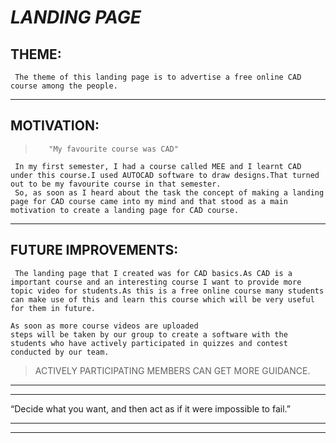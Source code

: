# *LANDING PAGE*
## **THEME:**
     The theme of this landing page is to advertise a free online CAD course among the people.
<hr>

## **MOTIVATION:**

 >        "My favourite course was CAD"
     In my first semester, I had a course called MEE and I learnt CAD under this course.I used AUTOCAD software to draw designs.That turned out to be my favourite course in that semester.
     So, as soon as I heard about the task the concept of making a landing page for CAD course came into my mind and that stood as a main motivation to create a landing page for CAD course.
<hr>

## **FUTURE IMPROVEMENTS:** 
     The landing page that I created was for CAD basics.As CAD is a important course and an interesting course I want to provide more topic video for students.As this is a free online course many students can make use of this and learn this course which will be very useful for them in future.

    As soon as more course videos are uploaded
    steps will be taken by our group to create a software with the students who have actively participated in quizzes and contest conducted by our team.

>ACTIVELY PARTICIPATING MEMBERS CAN GET    MORE GUIDANCE. 

<HR>
<hr>


“Decide what you want, and then act as if it  were impossible to fail.”

<hr>
<hr>

 


